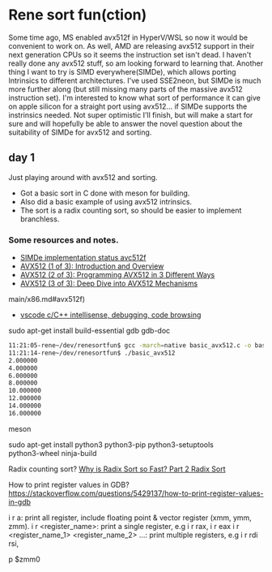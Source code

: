 # Rene sort fun(ction)

Some time ago, MS enabled avx512f in HyperV/WSL so now it would be convenient to work on. As well, AMD are releasing avx512 support in their next generation CPUs so it seems the instruction set isn't dead. I haven't really done any avx512 stuff, so am looking forward to learning that. Another thing I want to try is SIMD everywhere(SIMDe), which allows porting Intrinsics to different architectures. I've used SSE2neon, but SIMDe is much more further along (but still missing many parts of the massive avx512 instruction set). I'm interested to know what sort of performance it can give on apple silicon for a straight port using avx512... if SIMDe supports the instrinsics needed. Not super optimistic I'll finish, but will make a start for sure and will hopefully be able to answer the novel question about the suitability of SIMDe for avx512 and sorting.

## day 1

Just playing around with avx512 and sorting.

- Got a basic sort in C done with meson for building. 
- Also did a basic example of using avx512 intrinsics.
- The sort is a radix counting sort, so should be easier to implement branchless.


### Some resources and notes.

- [SIMDe implementation status avc512f](https://github.com/simd-everywhere/implementation-status/blob/)
- [AVX512 (1 of 3): Introduction and Overview](https://www.youtube.com/watch?v=D-mM6X5xnTY)
- [AVX512 (2 of 3): Programming AVX512 in 3 Different Ways](https://www.youtube.com/watch?v=I3efQKLgsjM)
- [AVX512 (3 of 3): Deep Dive into AVX512 Mechanisms](https://www.youtube.com/watch?v=543a1b-cPmU)

main/x86.md#avx512f)
- [vscode c/C++ intellisense, debugging, code browsing](https://marketplace.visualstudio.com/items?itemName=ms-vscode.cpptools)

sudo apt-get install build-essential gdb gdb-doc

```bash
11:21:05-rene~/dev/renesortfun$ gcc -march=native basic_avx512.c -o basic_avx512
11:21:14-rene~/dev/renesortfun$ ./basic_avx512
2.000000
4.000000
6.000000
8.000000
10.000000
12.000000
14.000000
16.000000
```


meson

sudo apt-get install python3 python3-pip python3-setuptools \
                       python3-wheel ninja-build


Radix counting sort?
[Why is Radix Sort so Fast? Part 2 Radix Sort](https://www.youtube.com/watch?v=ujb2CIWE8zY)


How to print register values in GDB?
https://stackoverflow.com/questions/5429137/how-to-print-register-values-in-gdb

i r a: print all register, include floating point & vector register (xmm, ymm, zmm).
i r <register_name>: print a single register, e.g i r rax, i r eax
i r <register_name_1> <register_name_2> ...: print multiple registers, e.g i r rdi rsi,

p $zmm0 





